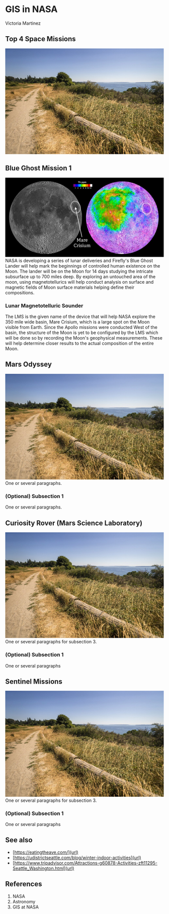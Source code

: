 # GIS in NASA
Victoria Martinez

## Top 4 Space Missions



![images](Images/discoverypark.jpg)




## Blue Ghost Mission 1
![images](Images/blue-ghost.webp)
NASA is developing a series of lunar deliveries and Firefly's Blue Ghost Lander will help mark the beginnings of controlled human existence on the Moon. The lander will be on the Moon for 14 days studying the intricate subsurface up to 700 miles deep. By exploring an untouched area of the moon, using magnetotellurics will help conduct analysis on surface and magnetic fields of Moon surface materials helping define their compositions.

### Lunar Magnetotelluric Sounder
The LMS is the given name of the device that will help NASA explore the 350 mile wide basin, Mare Crisium, which is a large spot on the Moon visible from Earth. Since the Apollo missions were conducted West of the basin, the structure of the Moon is yet to be configured by the LMS which will be done so by recording the Moon's geophysical measurements. These will help determine closer results to the actual composition of the entire Moon.

## Mars Odyssey
![images](Images/discoverypark.jpg)
One or several paragraphs.
### (Optional) Subsection 1
One or several paragraphs.

## Curiosity Rover (Mars Science Laboratory)
![images](Images/discoverypark.jpg)
One or several paragraphs for subsection 3.
### (Optional) Subsection 1
One or several paragraphs

## Sentinel Missions
![images](Images/discoverypark.jpg)
One or several paragraphs for subsection 3.
### (Optional) Subsection 1
One or several paragraphs

## See also
- [https://eatingtheave.com/](url)
- [https://udistrictseattle.com/blog/winter-indoor-activities](url)
- [https://www.tripadvisor.com/Attractions-g60878-Activities-zft11295-Seattle_Washington.html](url)

## References
1. NASA
2. Astronomy
3. GIS at NASA